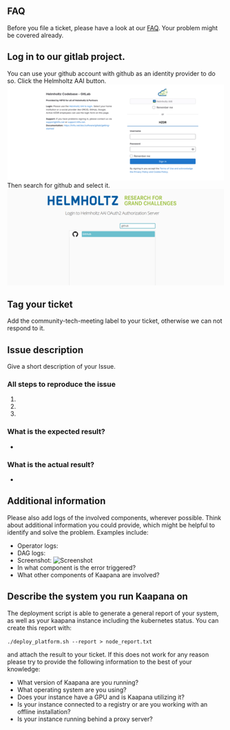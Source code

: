 ## FAQ

Before you file a ticket, please have a look at our [FAQ](https://kaapana.readthedocs.io/en/stable/faq_root.html). Your problem might be covered already.

## Log in to our gitlab project.
You can use your github account with github as an identity provider to do so.
Click the Helmholtz AAI button. 
![login1](login1.png)
Then search for github and select it.
![login2](login2.png)

## Tag your ticket
Add the community-tech-meeting label to your ticket, otherwise we can not respond to it.

## Issue description
Give a short description of your Issue.



### All steps to reproduce the issue

1.  
2. 
3. 


### What is the expected result?

-


### What is the actual result?

-


## Additional information
Please also add logs of the involved components, wherever possible. Think about additional information you could provide, which might be helpful to identify and solve the problem. Examples include:

- Operator logs:
- DAG logs:
- Screenshot: ![Screenshot]()
- In what component is the error triggered?
- What other components of Kaapana are involved?

## Describe the system you run Kaapana on
The deployment script is able to generate a general report of your system, as well as your kaapana instance including the kubernetes status. You can create this report with: 

`./deploy_platform.sh --report > node_report.txt`

and attach the result to your ticket. If this does not work for any reason please try to provide the following information to the
best of your knowledge:
- What version of Kaapana are you running?
- What operating system are you using?
- Does your instance have a GPU and is Kaapana utilizing it?
- Is your instance connected to a registry or are you working with an offline installation?
- Is your instance running behind a proxy server?
